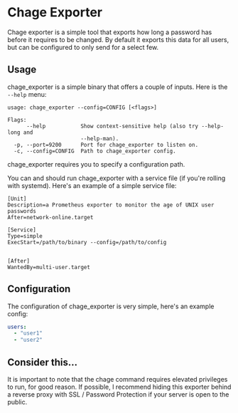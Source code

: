 # Chage Exporter
Chage exporter is a simple tool that exports how long a password has before it requires to be changed. By default it exports this data for all users, but can be configured to only send for a select few.

## Usage
chage_exporter is a simple binary that offers a couple of inputs. Here is the `--help` menu:
```
usage: chage_exporter --config=CONFIG [<flags>]

Flags:
      --help           Show context-sensitive help (also try --help-long and
                       --help-man).
  -p, --port=9200      Port for chage_exporter to listen on.
  -c, --config=CONFIG  Path to chage_exporter config.
```
chage_exporter requires you to specify a configuration path.

You can and should run chage_exporter with a service file (if you're rolling with systemd). Here's an example of a simple service file:
```
[Unit]
Description=a Prometheus exporter to monitor the age of UNIX user passwords
After=network-online.target

[Service]
Type=simple
ExecStart=/path/to/binary --config=/path/to/config


[After]
WantedBy=multi-user.target
```

## Configuration
The configuration of chage_exporter is very simple, here's an example config:
```yaml
users:
  - "user1"
  - "user2"
```

## Consider this...
It is important to note that the chage command requires elevated privileges to run, for good reason. If possible, I recommend hiding this exporter behind a reverse proxy with SSL / Password Protection if your server is open to the public.